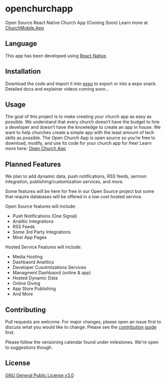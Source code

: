 # openchurchapp
Open Source React Native Church App (Coming Soon)
Learn more at [ChurchMobile.App](https://churchmobile.app)

## Language

This app has been developed using [React Native](https://facebook.github.io/react-native/).

## Installation

Download the code and import it into [expo](https://expo.io/) to export or into a expo snack.
Detailed docs and explainer videos coming soon...


## Usage

The goal of this project is to make creating your church app as easy as possible. We understand that every church doesn’t have the budget to hire a developer and doesn’t have the knowledge to create an app in house. We want to help churches create a simple app with the least amount of tech skills as possible. The Open Church App is open source so you’re free to download, modify, and use its code for your church app for free! Learn more here: [Open Church App](https://churchmobile.app)

## Planned Features

We plan to add dynamic data, push notifications, RSS feeds, sermon integration, publishing/customization services, and more.

Some features will be here for free in our Open Source project but some that require databases will be offered in a low cost hosted service.

Open Source features will include:
- Push Notifications (One Signal)
- Analitic Integrations
- RSS Feeds
- Some 3rd Party Integrations
- Most App Pages

Hosted Service Features will include:
- Media Hosting
- Dashbaord Analitics
- Developer Cusotmizations Services
- Managment Dashbaord (online & app)
- Hosted Dynamic Data
- Online Giving
- App Store Publishing
- And More

## Contributing
Pull requests are welcome. For major changes, please open an issue first to discuss what you would like to change. Please see the [contribution guide](https://github.com/mackenly/openchurchapp/blob/master/CONTRIBUTE.md) first.

Please follow the versioning calendar found under milestones. We're open to suggestions though.

## License
[GNU General Public License v3.0](https://github.com/mackenly/openchurchapp/blob/master/LICENSE)
